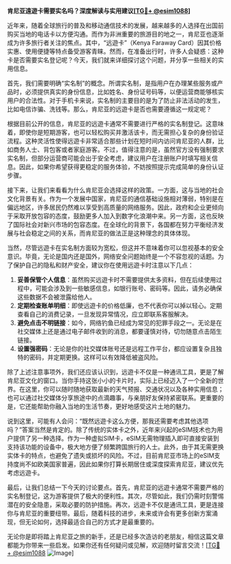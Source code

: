 **肯尼亚遠遊卡需要实名吗？深度解读与实用建议[[TG💪+ @esim1088](https://t.me/s/esim1088)]**

近年来，随着全球旅行的普及和移动通信技术的发展，越来越多的人选择在出国前购买当地的电话卡以方便沟通。而作为非洲重要的旅游目的地之一，肯尼亚也逐渐成为许多旅行者关注的焦点。其中，“远遊卡”（Kenya Faraway Card）因其价格实惠、使用便捷等特点备受游客青睐。然而，在准备出行时，许多人会疑惑：这种卡是否需要实名登记呢？今天，我们就来详细探讨这个问题，并分享一些相关的实用信息。

首先，我们需要明确“实名制”的概念。所谓实名制，是指用户在办理某些服务或产品时，必须提供真实的身份信息，比如姓名、身份证号码等，以便运营商能够核实用户的合法性。对于手机卡来说，实名制的主要目的是为了防止非法活动的发生，比如电信诈骗、洗钱等。那么，肯尼亚的远遊卡是否也需要遵循这一规定呢？

根据目前公开的信息，肯尼亚的远遊卡通常不需要进行严格的实名制登记。这意味着，即使你是短期游客，也可以轻松购买并激活该卡，而无需担心复杂的身份验证流程。这种灵活性使得远遊卡非常适合那些计划在短时间内访问肯尼亚的人群，比如商务人士、背包客或者家庭游客。不过，值得注意的是，虽然官方没有强制要求实名制，但部分运营商可能会出于安全考虑，建议用户在注册账户时填写相关信息。因此，如果你希望获得更稳定的服务体验，不妨按照提示完成简单的身份认证步骤。

接下来，让我们来看看为什么肯尼亚会选择这样的政策。一方面，这与当地的社会文化背景有关。作为一个发展中国家，肯尼亚的通信基础设施相对薄弱，特别是在偏远地区，许多居民仍然难以享受到高质量的网络服务。因此，政府和企业更倾向于采取开放包容的态度，鼓励更多人加入到数字化浪潮中来。另一方面，这也反映了国际社会对新兴市场的包容态度。在全球化的背景下，各国都在努力平衡经济发展与社会稳定之间的关系，而肯尼亚的做法正是这种理念的具体体现。

当然，尽管远遊卡在实名制方面较为宽松，但这并不意味着你可以忽视基本的安全意识。毕竟，无论是国内还是国外，网络安全问题始终是一个不容忽视的话题。为了保护自己的隐私和财产安全，建议你在使用远遊卡时注意以下几点：

1. **妥善保管个人信息**：虽然购买远遊卡时不需要提供太多资料，但在后续使用过程中，可能会涉及到一些敏感信息，如银行账号、密码等。因此，请务必确保这些数据不会被泄露给他人。
2. **定期检查账单明细**：即使远遊卡的价格低廉，也不代表你可以掉以轻心。定期查看自己的消费记录，一旦发现异常情况，应立即联系客服解决。
3. **避免点击不明链接**：如今，网络钓鱼已经成为常见的犯罪手段之一。无论是在社交媒体上还是通过电子邮件收到的消息，都要谨慎对待，切勿随意点击陌生链接。
4. **设置强密码**：无论是你的社交媒体账号还是远程工作平台，都应设置复杂且独特的密码，并定期更换。这样可以有效降低被盗风险。

除了上述注意事项外，我们还应该认识到，远遊卡不仅是一种通讯工具，更是了解肯尼亚文化的窗口。当你手持这张小小的卡片时，实际上已经迈入了一个全新的世界。在这里，你可以随时随地获取最新的天气预报、交通状况以及各种实用信息；也可以通过社交媒体分享旅途中的点滴趣事，与亲朋好友保持紧密联系。更重要的是，它还能帮助你融入当地的生活节奏，更好地感受这片土地的魅力。

说到这里，可能有人会问：“既然远遊卡这么方便，那我还需要考虑其他选项吗？”答案当然是肯定的。除了传统的实体卡之外，近年来兴起的eSIM技术也为用户提供了另一种选择。作为一种虚拟SIM卡，eSIM无需物理插入即可直接安装到支持该功能的设备中，极大地方便了频繁跨国旅行的人士。此外，由于其无需更换实体卡的特点，也避免了遗失或损坏的风险。不过，目前肯尼亚市场上的eSIM支持度尚不如欧美国家普遍，因此如果你打算长期居住或深度探索肯尼亚，建议优先考虑远遊卡。

最后，让我们总结一下今天的讨论要点。首先，肯尼亚的远遊卡通常不需要严格的实名制登记，这为游客提供了极大的便利性。其次，尽管如此，我们仍需时刻警惕潜在的安全隐患，采取必要的防护措施。再次，远遊卡不仅是通讯工具，更是连接你与肯尼亚的重要纽带。最后，随着科技的进步，未来或许会有更多创新方案涌现，但无论如何，选择最适合自己的方式才是最重要的。

无论你是即将踏上肯尼亚之旅的新手，还是已经多次造访的老朋友，相信这篇文章都能为你带来一些启发。如果你还有任何疑问或见解，欢迎随时留言交流！[[TG💪+ @esim1088](https://t.me/s/esim1088) ![Image](https://i.postimg.cc/4NQfJmqS/Snipaste-2025-05-13-00-14-12.png)]